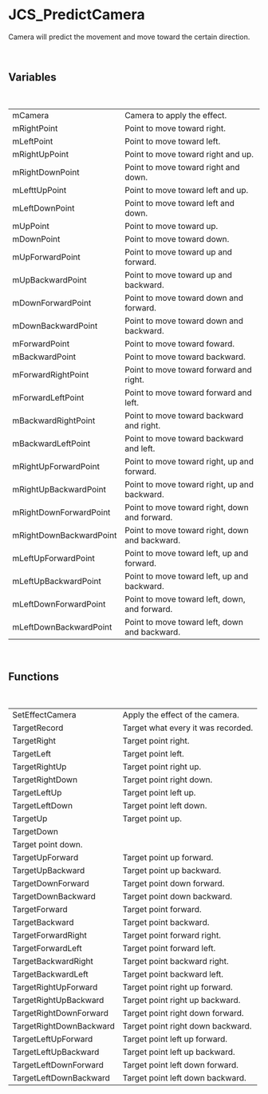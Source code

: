 <!--
   - $File: JCS_PredictCamera.html $
   - $Date: 2018-10-01 19:54:56 $
   - $Revision: $
   - $Creator: Jen-Chieh Shen $
   - $Notice: See LICENSE.txt for modification and distribution information
   -                   Copyright © 2018 by Shen, Jen-Chieh $
-->


<div id="content-header">
  <h1>JCS_PredictCamera</h1>
</div>

<p>
  Camera will predict the movement and move toward the certain direction.
</p>


<br/>
<h2>Variables</h2>
<br/>

<table>
  <tr>
    <td>mCamera</td>
    <td>Camera to apply the effect.</td>
  </tr>
  <tr>
    <td>mRightPoint</td>
    <td>Point to move toward right.</td>
  </tr>
  <tr>
    <td>mLeftPoint</td>
    <td>Point to move toward left.</td>
  </tr>
  <tr>
    <td>mRightUpPoint</td>
    <td>Point to move toward right and up.</td>
  </tr>
  <tr>
    <td>mRightDownPoint</td>
    <td>Point to move toward right and down.</td>
  </tr>
  <tr>
    <td>mLefttUpPoint</td>
    <td>Point to move toward left and up.</td>
  </tr>
  <tr>
    <td>mLeftDownPoint</td>
    <td>Point to move toward left and down.</td>
  </tr>
  <tr>
    <td>mUpPoint</td>
    <td>Point to move toward up.</td>
  </tr>
  <tr>
    <td>mDownPoint</td>
    <td>Point to move toward down.</td>
  </tr>
  <tr>
    <td>mUpForwardPoint</td>
    <td>Point to move toward up and forward.</td>
  </tr>
  <tr>
    <td>mUpBackwardPoint</td>
    <td>Point to move toward up and backward.</td>
  </tr>
  <tr>
    <td>mDownForwardPoint</td>
    <td>Point to move toward down and forward.</td>
  </tr>
  <tr>
    <td>mDownBackwardPoint</td>
    <td>Point to move toward down and backward.</td>
  </tr>
  <tr>
    <td>mForwardPoint</td>
    <td>Point to move toward foward.</td>
  </tr>
  <tr>
    <td>mBackwardPoint</td>
    <td>Point to move toward backward.</td>
  </tr>
  <tr>
    <td>mForwardRightPoint</td>
    <td>Point to move toward forward and right.</td>
  </tr>
  <tr>
    <td>mForwardLeftPoint</td>
    <td>Point to move toward forward and left.</td>
  </tr>
  <tr>
    <td>mBackwardRightPoint</td>
    <td>Point to move toward backward and right.</td>
  </tr>
  <tr>
    <td>mBackwardLeftPoint</td>
    <td>Point to move toward backward and left.</td>
  </tr>
  <tr>
    <td>mRightUpForwardPoint</td>
    <td>Point to move toward right, up and forward.</td>
  </tr>
  <tr>
    <td>mRightUpBackwardPoint</td>
    <td>Point to move toward right, up and backward.</td>
  </tr>
  <tr>
    <td>mRightDownForwardPoint</td>
    <td>Point to move toward right, down and forward.</td>
  </tr>
  <tr>
    <td>mRightDownBackwardPoint</td>
    <td>Point to move toward right, down and backward.</td>
  </tr>
  <tr>
    <td>mLeftUpForwardPoint</td>
    <td>Point to move toward left, up and forward.</td>
  </tr>
  <tr>
    <td>mLeftUpBackwardPoint</td>
    <td>Point to move toward left, up and backward.</td>
  </tr>
  <tr>
    <td>mLeftDownForwardPoint</td>
    <td>Point to move toward left, down, and forward.</td>
  </tr>
  <tr>
    <td>mLeftDownBackwardPoint</td>
    <td>Point to move toward left, down and backward.</td>
  </tr>
</table>


<br/>
<h2>Functions</h2>
<br/>

<table>
  <tr>
    <td>SetEffectCamera</td>
    <td>Apply the effect of the camera.</td>
  </tr>
  <tr>
    <td>TargetRecord</td>
    <td>Target what every it was recorded.</td>
  </tr>
  <tr>
    <td>TargetRight</td>
    <td>Target point right.</td>
  </tr>
  <tr>
    <td>TargetLeft</td>
    <td>Target point left.</td>
  </tr>
  <tr>
    <td>TargetRightUp</td>
    <td>Target point right up.</td>
  </tr>
  <tr>
    <td>TargetRightDown</td>
    <td>Target point right down.</td>
  </tr>
  <tr>
    <td>TargetLeftUp</td>
    <td>Target point left up.</td>
  </tr>
  <tr>
    <td>TargetLeftDown</td>
    <td>Target point left down.</td>
  </tr>
  <tr>
    <td>TargetUp</td>
    <td>Target point up.</td>
  </tr>
  <tr>
    <td>TargetDown</td>
  </tr>
  <tr>
    <td>Target point down.</td>
  </tr>
  <tr>
    <td>TargetUpForward</td>
    <td>Target point up forward.</td>
  </tr>
  <tr>
    <td>TargetUpBackward</td>
    <td>Target point up backward.</td>
  </tr>
  <tr>
    <td>TargetDownForward</td>
    <td>Target point down forward.</td>
  </tr>
  <tr>
    <td>TargetDownBackward</td>
    <td>Target point down backward.</td>
  </tr>
  <tr>
    <td>TargetForward</td>
    <td>Target point forward.</td>
  </tr>
  <tr>
    <td>TargetBackward</td>
    <td>Target point backward.</td>
  </tr>
  <tr>
    <td>TargetForwardRight</td>
    <td>Target point forward right.</td>
  </tr>
  <tr>
    <td>TargetForwardLeft</td>
    <td>Target point forward left.</td>
  </tr>
  <tr>
    <td>TargetBackwardRight</td>
    <td>Target point backward right.</td>
  </tr>
  <tr>
    <td>TargetBackwardLeft</td>
    <td>Target point backward left.</td>
  </tr>
  <tr>
    <td>TargetRightUpForward</td>
    <td>Target point right up forward.</td>
  </tr>
  <tr>
    <td>TargetRightUpBackward</td>
    <td>Target point right up backward.</td>
  </tr>
  <tr>
    <td>TargetRightDownForward</td>
    <td>Target point right down forward.</td>
  </tr>
  <tr>
    <td>TargetRightDownBackward</td>
    <td>Target point right down backward.</td>
  </tr>
  <tr>
    <td>TargetLeftUpForward</td>
    <td>Target point left up forward.</td>
  </tr>
  <tr>
    <td>TargetLeftUpBackward</td>
    <td>Target point left up backward.</td>
  </tr>
  <tr>
    <td>TargetLeftDownForward</td>
    <td>Target point left down forward.</td>
  </tr>
  <tr>
    <td>TargetLeftDownBackward</td>
    <td>Target point left down backward.</td>
  </tr>
</table>
